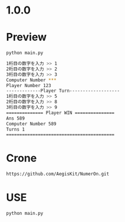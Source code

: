 # 1.0.0

# Preview
```bash
python main.py

1桁目の数字を入力 >> 1
2桁目の数字を入力 >> 2
3桁目の数字を入力 >> 3
Computer Number ***
Player Number 123
-------------Player Turn-------------------
1桁目の数字を入力 >> 5
2桁目の数字を入力 >> 8
3桁目の数字を入力 >> 9
============== Player WIN ===============
Ans 589
Computer Number 589
Turns 1
=========================================
```

# Crone
```bash
https://github.com/AegisKit/NumerOn.git
```

# USE
```bash
python main.py
```